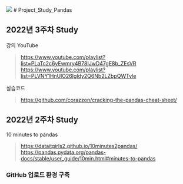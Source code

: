 <img src="https://upload.wikimedia.org/wikipedia/commons/thumb/e/ed/Pandas_logo.svg/220px-Pandas_logo.svg.png">
# Project_Study_Pandas

## 2022년 3주차 Study

강의 YouTube 
>https://www.youtube.com/playlist?list=PLaTc2c6yEwmry4B78IJwD47gE8b_ZEsVR \
>https://www.youtube.com/playlist?list=PLVNY1HnUlO26Igldy2Q6Nb2LZbpQWTyle

실습코드 
>https://github.com/corazzon/cracking-the-pandas-cheat-sheet/ 


## 2022년 2주차 Study

10 minutes to pandas 
>https://dataitgirls2.github.io/10minutes2pandas/ \
>https://pandas.pydata.org/pandas-docs/stable/user_guide/10min.html#minutes-to-pandas


### GitHub 업로드 환경 구축 
